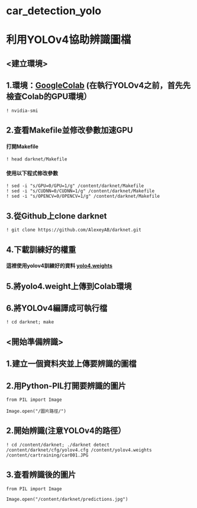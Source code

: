 # car_detection_yolo

利用YOLOv4協助辨識圖檔
=
<建立環境>
-
1.環境：[GoogleColab](https://colab.research.google.com/notebooks/intro.ipynb#recent=true) (在執行YOLOv4之前，首先先檢查Colab的GPU環境）<br>
-
    ! nvidia-smi 
    
2.查看Makefile並修改參數加速GPU
-
#### 打開Makefile
    
    ! head darknet/Makefile
    
#### 使用以下程式修改參數
    
    ! sed -i "s/GPU=0/GPU=1/g" /content/darknet/Makefile
    ! sed -i "s/CUDNN=0/CUDNN=1/g" /content/darknet/Makefile
    ! sed -i "s/OPENCV=0/OPENCV=1/g" /content/darknet/Makefile
    
3.從Github上clone darknet 
-
    ! git clone https://github.com/AlexeyAB/darknet.git
    
4.下載訓練好的權重
-
#### 這裡使用yolov4訓練好的資料 [yolo4.weights](https://github.com/AlexeyAB/darknet/releases/download/darknet_yolo_v3_optimal/yolov4.weights) <br>

5.將yolo4.weight上傳到Colab環境
-
    
6.將YOLOv4編譯成可執行檔
-
    ! cd darknet; make

<開始準備辨識>
-
1.建立一個資料夾並上傳要辨識的圖檔
-
2.用Python-PIL打開要辨識的圖片 
-
    from PIL import Image

    Image.open("/圖片路徑/")


2.開始辨識(注意YOLOv4的路徑）
-
    ! cd /content/darknet; ./darknet detect /content/darknet/cfg/yolov4.cfg /content/yolov4.weights /content/cartraining/car001.JPG
    
3.查看辨識後的圖片
-
    from PIL import Image

    Image.open("/content/darknet/predictions.jpg")
